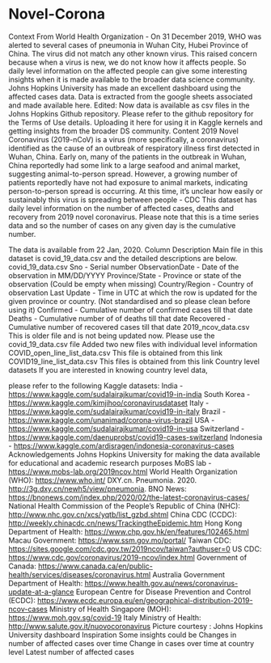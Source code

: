 # Novel-Corona
Context 
From World Health Organization - On 31 December 2019, WHO was alerted to several cases of pneumonia in Wuhan City, Hubei Province of China. The virus did not match any other known virus. This raised concern because when a virus is new, we do not know how it affects people.  So daily level information on the affected people can give some interesting insights when it is made available to the broader data science community.  Johns Hopkins University has made an excellent dashboard using the affected cases data. Data is extracted from the google sheets associated and made available here.  Edited: Now data is available as csv files in the Johns Hopkins Github repository. Please refer to the github repository for the Terms of Use details. Uploading it here for using it in Kaggle kernels and getting insights from the broader DS community.  Content 2019 Novel Coronavirus (2019-nCoV) is a virus (more specifically, a coronavirus) identified as the cause of an outbreak of respiratory illness first detected in Wuhan, China. Early on, many of the patients in the outbreak in Wuhan, China reportedly had some link to a large seafood and animal market, suggesting animal-to-person spread. However, a growing number of patients reportedly have not had exposure to animal markets, indicating person-to-person spread is occurring. At this time, it’s unclear how easily or sustainably this virus is spreading between people - CDC  This dataset has daily level information on the number of affected cases, deaths and recovery from 2019 novel coronavirus. Please note that this is a time series data and so the number of cases on any given day is the cumulative number.  

The data is available from 22 Jan, 2020.  Column Description Main file in this dataset is covid_19_data.csv and the detailed descriptions are below.  covid_19_data.csv  Sno - Serial number ObservationDate - Date of the observation in MM/DD/YYYY Province/State - Province or state of the observation (Could be empty when missing) Country/Region - Country of observation Last Update - Time in UTC at which the row is updated for the given province or country. (Not standardised and so please clean before using it) Confirmed - Cumulative number of confirmed cases till that date Deaths - Cumulative number of of deaths till that date Recovered - Cumulative number of recovered cases till that date 2019_ncov_data.csv  This is older file and is not being updated now. Please use the covid_19_data.csv file  Added two new files with individual level information  COVID_open_line_list_data.csv This file is obtained from this link  COVID19_line_list_data.csv This files is obtained from this link  Country level datasets If you are interested in knowing country level data, 

please refer to the following Kaggle datasets: India - https://www.kaggle.com/sudalairajkumar/covid19-in-india South Korea - https://www.kaggle.com/kimjihoo/coronavirusdataset Italy - https://www.kaggle.com/sudalairajkumar/covid19-in-italy Brazil - https://www.kaggle.com/unanimad/corona-virus-brazil USA - https://www.kaggle.com/sudalairajkumar/covid19-in-usa Switzerland - https://www.kaggle.com/daenuprobst/covid19-cases-switzerland Indonesia - https://www.kaggle.com/ardisragen/indonesia-coronavirus-cases  Acknowledgements Johns Hopkins University for making the data available for educational and academic research purposes MoBS lab - https://www.mobs-lab.org/2019ncov.html World Health Organization (WHO): https://www.who.int/ DXY.cn. Pneumonia. 2020. http://3g.dxy.cn/newh5/view/pneumonia. BNO News: https://bnonews.com/index.php/2020/02/the-latest-coronavirus-cases/ National Health Commission of the People’s Republic of China (NHC): http://www.nhc.gov.cn/xcs/yqtb/list_gzbd.shtml China CDC (CCDC): http://weekly.chinacdc.cn/news/TrackingtheEpidemic.htm Hong Kong Department of Health: https://www.chp.gov.hk/en/features/102465.html Macau Government: https://www.ssm.gov.mo/portal/ Taiwan CDC: https://sites.google.com/cdc.gov.tw/2019ncov/taiwan?authuser=0 US CDC: https://www.cdc.gov/coronavirus/2019-ncov/index.html Government of Canada: https://www.canada.ca/en/public-health/services/diseases/coronavirus.html Australia Government Department of Health: https://www.health.gov.au/news/coronavirus-update-at-a-glance European Centre for Disease Prevention and Control (ECDC): https://www.ecdc.europa.eu/en/geographical-distribution-2019-ncov-cases Ministry of Health Singapore (MOH): https://www.moh.gov.sg/covid-19 Italy Ministry of Health: http://www.salute.gov.it/nuovocoronavirus Picture courtesy : Johns Hopkins University dashboard  Inspiration Some insights could be  Changes in number of affected cases over time Change in cases over time at country level Latest number of affected cases
